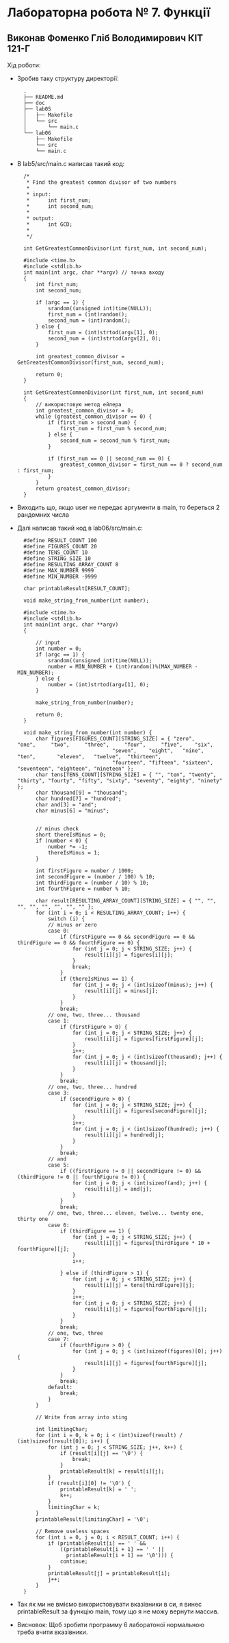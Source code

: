 # Лабораторна робота № 7. Функції #
## Виконав Фоменко Гліб Володимирович КІТ 121-Г ##

Хід роботи:

* Зробив таку структуру директорії:

		.
		├── README.md
		├── doc
		├── lab05
		│   ├── Makefile
		│   └── src
		│       └── main.c
		└── lab06
		    ├── Makefile
		    └── src
			└── main.c
* В lab5/src/main.c написав такий код:

		/*
		 * Find the greatest common divisor of two numbers
		 *
		 * input:
		 *      int first_num;
		 *      int second_num;
		 *
		 * output:
		 *      int GCD;
		 *
		 */

		int GetGreatestCommonDivisor(int first_num, int second_num);

		#include <time.h>
		#include <stdlib.h>
		int main(int argc, char **argv) // точка входу
		{
			int first_num;
			int second_num;

			if (argc == 1) {
				srandom((unsigned int)time(NULL));
				first_num = (int)random();
				second_num = (int)random();
			} else {
				first_num = (int)strtod(argv[1], 0);
				second_num = (int)strtod(argv[2], 0);
			}

			int greatest_common_divisor = GetGreatestCommonDivisor(first_num, second_num);

			return 0;
		}

		int GetGreatestCommonDivisor(int first_num, int second_num)
		{
			// використовую метод ейлера
			int greatest_common_divisor = 0;
			while (greatest_common_divisor == 0) {
				if (first_num > second_num) {
					first_num = first_num % second_num;
				} else {
					second_num = second_num % first_num;
				}

				if (first_num == 0 || second_num == 0) {
					greatest_common_divisor = first_num == 0 ? second_num : first_num;
				}
			}
			return greatest_common_divisor;
		}
* Виходить що, якщо user не передає аргументи в main, то береться 2 рандомних числа

* Далі написав такий код в lab06/src/main.c:

		#define RESULT_COUNT 100
		#define FIGURES_COUNT 20
		#define TENS_COUNT 10
		#define STRING_SIZE 10
		#define RESULTING_ARRAY_COUNT 8
		#define MAX_NUMBER 9999
		#define MIN_NUMBER -9999

		char printableResult[RESULT_COUNT];

		void make_string_from_number(int number);

		#include <time.h>
		#include <stdlib.h>
		int main(int argc, char **argv)
		{

			// input
			int number = 0;
			if (argc == 1) {
				srandom((unsigned int)time(NULL));
				number = MIN_NUMBER + (int)random()%(MAX_NUMBER - MIN_NUMBER);
			} else {
				number = (int)strtod(argv[1], 0);
			}

			make_string_from_number(number);

			return 0;
		}

		void make_string_from_number(int number) {
			char figures[FIGURES_COUNT][STRING_SIZE] = { "zero",     "one",     "two",     "three",     "four",     "five",    "six",
								     "seven",    "eight",   "nine",    "ten",       "eleven",   "twelve",  "thirteen",
								     "fourteen", "fifteen", "sixteen", "seventeen", "eighteen", "nineteen" };
			char tens[TENS_COUNT][STRING_SIZE] = { "", "ten", "twenty", "thirty", "fourty", "fifty", "sixty", "seventy", "eighty", "ninety" };
			char thousand[9] = "thousand";
			char hundred[7] = "hundred";
			char and[3] = "and";
			char minus[6] = "minus";


			// minus check
			short thereIsMinus = 0;
			if (number < 0) {
				number *= -1;
				thereIsMinus = 1;
			}

			int firstFigure = number / 1000;
			int secondFigure = (number / 100) % 10;
			int thirdFigure = (number / 10) % 10;
			int fourthFigure = number % 10;

			char result[RESULTING_ARRAY_COUNT][STRING_SIZE] = { "", "", "", "", "", "", "", "" };
			for (int i = 0; i < RESULTING_ARRAY_COUNT; i++) {
				switch (i) {
				// minus or zero
				case 0:
					if (firstFigure == 0 && secondFigure == 0 && thirdFigure == 0 && fourthFigure == 0) {
						for (int j = 0; j < STRING_SIZE; j++) {
							result[i][j] = figures[i][j];
						}
						break;
					}
					if (thereIsMinus == 1) {
						for (int j = 0; j < (int)sizeof(minus); j++) {
							result[i][j] = minus[j];
						}
					}
					break;
				// one, two, three... thousand
				case 1:
					if (firstFigure > 0) {
						for (int j = 0; j < STRING_SIZE; j++) {
							result[i][j] = figures[firstFigure][j];
						}
						i++;
						for (int j = 0; j < (int)sizeof(thousand); j++) {
							result[i][j] = thousand[j];
						}
					}
					break;
				// one, two, three... hundred
				case 3:
					if (secondFigure > 0) {
						for (int j = 0; j < STRING_SIZE; j++) {
							result[i][j] = figures[secondFigure][j];
						}
						i++;
						for (int j = 0; j < (int)sizeof(hundred); j++) {
							result[i][j] = hundred[j];
						}
					}
					break;
				// and
				case 5:
					if ((firstFigure != 0 || secondFigure != 0) && (thirdFigure != 0 || fourthFigure != 0)) {
						for (int j = 0; j < (int)sizeof(and); j++) {
							result[i][j] = and[j];
						}
					}
					break;
				// one, two, three... eleven, twelve... twenty one, thirty one
				case 6:
					if (thirdFigure == 1) {
						for (int j = 0; j < STRING_SIZE; j++) {
							result[i][j] = figures[thirdFigure * 10 + fourthFigure][j];
						}
						i++;

					} else if (thirdFigure > 1) {
						for (int j = 0; j < STRING_SIZE; j++) {
							result[i][j] = tens[thirdFigure][j];
						}
						i++;
						for (int j = 0; j < STRING_SIZE; j++) {
							result[i][j] = figures[fourthFigure][j];
						}
					}
					break;
				// one, two, three
				case 7:
					if (fourthFigure > 0) {
						for (int j = 0; j < (int)sizeof(figures)[0]; j++) {
							result[i][j] = figures[fourthFigure][j];
						}
					}
					break;
				default:
					break;
				}
			}

			// Write from array into sting

			int limitingChar;
			for (int i = 0, k = 0; i < (int)sizeof(result) / (int)sizeof(result[0]); i++) {
				for (int j = 0; j < STRING_SIZE; j++, k++) {
					if (result[i][j] == '\0') {
						break;
					}
					printableResult[k] = result[i][j];
				}
				if (result[i][0] != '\0') {
					printableResult[k] = ' ';
					k++;
				}
				limitingChar = k;
			}
			printableResult[limitingChar] = '\0';

			// Remove useless spaces
			for (int i = 0, j = 0; i < RESULT_COUNT; i++) {
				if (printableResult[i] == ' ' &&
				    ((printableResult[i + 1] == ' ' ||
				      printableResult[i + 1] == '\0'))) {
					continue;
				}
				printableResult[j] = printableResult[i];
				j++;
			}
		}

* Так як ми не вміємо використовувати вказівники в си, я винес printableResult за функцію main, тому що я не можу вернути массив.

* Висновок: Щоб зробити программу 6 лаборатоної нормальною треба вчити вказівники.
